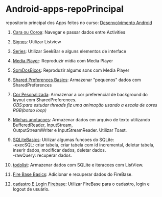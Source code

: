 # Android-apps-repoPrincipal
repositorio principal dos Apps feitos no curso: [Desenvolvimento Android](https://www.udemy.com/course/curso-completo-do-desenvolvedor-android/)  

1) [Cara ou Coroa](CaraOuCoroaApp): Navegar e passar dados entre Activities  

2) [Signos](signosApp): Utilizar Listview  

3) [Series](quantoVoceGostaDeSeriesApp): Utilizar SeekBar e alguns elementos de interface  
  
4) [Media Player](MediaPlayerApp): Reproduzir midia com Media Player  
  
5) [SomDosBixos](MediaPlayerApp): Reproduzir algums sons com Media Player  

6) [Shared Preferences Basics](SharedPreferences): Armazenar "pequenos" dados com SharedPreferences  
  
7) [Cor Pesonalizada](CorPesonalizadaApp): Armazenar a cor preferencial de background do layout com SharedPreferences.  
    *OBS:para estudar threads fiz uma animação usando a escala de cores RGB(botao loop)*  
    
8) [Minhas anotacoes](anotacoesApp): Armazenar dados em arquivo de texto utilizando BufferedReader, InputStream,   
    OutputStreamWriter e InputStreamReader. Utilizar Toast.  

9) [SQLiteBasics](SQLiteBasics): Utilizar algumas funcoes do SQLite:  
    -execSQL: criar tabela, criar tabela com id incremental, deletar tabela, inserir dados, modificar dados, deletar dados.  
    -rawQuery: recuperar dados.  

10) [todolist](ListaDeTarefas): Armazenar dados com SQLite e iteracoes com ListView.  

11) [Fire Base Basics](=FireBaseBasics): Adicionar e recuperar dados do FireBase.

12) [cadastro E Login Firebase](cadastroELoginFirebase): Utilizar FireBase para o cadastro, login e logout de usuário.  

